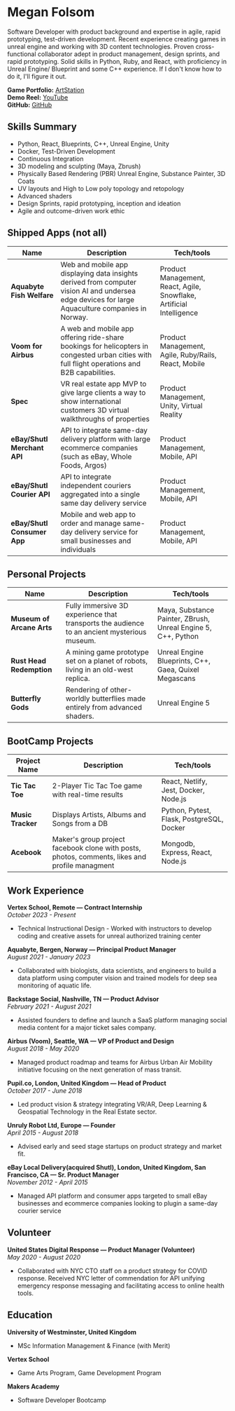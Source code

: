 # Megan Folsom

Software Developer with product background and expertise in agile, rapid prototyping, test-driven development. Recent experience creating games in unreal engine and working with 3D content technologies.  Proven cross-functional collaborator adept in product management, design sprints, and rapid prototyping. Solid skills in Python, Ruby, and React, with proficiency in Unreal Engine/ Blueprint and some C++ experience. If I don't know how to do it, I'll figure it out. 

**Game Portfolio:** [ArtStation](https://meganfolsom6.artstation.com/)  
**Demo Reel:** [YouTube](https://youtu.be/c1WCWJC2VlI)  
**GitHub:** [GitHub](https://www.github.com/mfolsom)

## Skills Summary

- Python, React, Blueprints, C++, Unreal Engine, Unity
- Docker, Test-Driven Development
- Continuous Integration
- 3D modeling and sculpting (Maya, Zbrush)
- Physically Based Rendering (PBR) Unreal Engine, Substance Painter, 3D Coats
- UV layouts and High to Low poly topology and retopology
- Advanced shaders
- Design Sprints, rapid prototyping, inception and ideation
- Agile and outcome-driven work ethic

## Shipped Apps (not all)

| Name | Description | Tech/tools |
| --- | --- | --- |
| **Aquabyte Fish Welfare** | Web and mobile app displaying data insights derived from computer vision AI and undersea edge devices for large Aquaculture companies in Norway. | Product Management, React, Agile, Snowflake, Artificial Intelligence|
| **Voom for Airbus** | A web and mobile app offering ride-share bookings for helicopters in congested urban cities with full flight operations and B2B capabilities. | Product Management, Agile, Ruby/Rails, React, Mobile |
| **Spec** | VR real estate app MVP to give large clients a way to show international customers 3D virtual walkthroughs of properties | Product Management, Unity, Virtual Reality |
| **eBay/Shutl Merchant API** | API to integrate same-day delivery platform with large ecommerce companies (such as eBay, Whole Foods, Argos) | Product Management, Mobile, API|
| **eBay/Shutl Courier API** | API to integrate independent couriers aggregated into a single same day delivery service  | Product Management, Mobile, API|
| **eBay/Shutl Consumer App** | Mobile and web app to order and manage same-day delivery service for small businesses and individuals  | Product Management, Mobile, API|

## Personal Projects

| Name | Description | Tech/tools |
| --- | --- | --- |
| **Museum of Arcane Arts** | Fully immersive 3D experience that transports the audience to an ancient mysterious museum. | Maya, Substance Painter, ZBrush, Unreal Engine 5, C++, Python |
| **Rust Head Redemption** | A mining game prototype set on a planet of robots, living in an old-west replica. | Unreal Engine Blueprints, C++, Gaea, Quixel Megascans |
| **Butterfly Gods** | Rendering of other-worldly butterflies made entirely from advanced shaders. | Unreal Engine 5 |

## BootCamp Projects

| Project Name       | Description                                                                                       | Tech/tools                                |
|--------------------|---------------------------------------------------------------------------------------------------|-------------------------------------------|
| **Tic Tac Toe**    | 2-Player Tic Tac Toe game with real-time results                                                  | React, Netlify, Jest, Docker, Node.js     |
| **Music Tracker**  | Displays Artists, Albums and Songs from a DB                                                      | Python, Pytest, Flask, PostgreSQL, Docker |
| **Acebook**        | Maker's group project facebook clone with posts, photos, comments, likes and profile managment    | Mongodb, Express, React, Node.js          |

## Work Experience

**Vertex School, Remote — Contract Internship**  
*October 2023 - Present*  
- Technical Instructional Design - Worked with instructors to develop coding and creative assets for unreal authorized training center

**Aquabyte, Bergen, Norway — Principal Product Manager**  
*August 2021 - January 2023*  
- Collaborated with biologists, data scientists, and engineers to build a data platform using computer vision and trained models for deep sea monitoring of aquatic life.

**Backstage Social, Nashville, TN — Product Advisor**  
*February 2021 - August 2021*  
- Assisted founders to define and launch a SaaS platform managing social media content for a major ticket sales company.

**Airbus (Voom), Seattle, WA — VP of Product and Design**  
*August 2018 - May 2020*  
- Managed product roadmap and teams for Airbus Urban Air Mobility initiative focusing on the next generation of mass transit.

**Pupil.co, London, United Kingdom — Head of Product**  
*October 2017 - June 2018*  
- Led product vision & strategy integrating VR/AR, Deep Learning & Geospatial Technology in the Real Estate sector.

**Unruly Robot Ltd, Europe — Founder**  
*April 2015 - August 2018*  
- Advised early and seed stage startups on product strategy and market fit.

**eBay Local Delivery(acquired Shutl), London, United Kingdom, San Francisco, CA — Sr. Product Manager**  
*November 2012 - April 2015*  
- Managed API platform and consumer apps targeted to small eBay businesses and ecommerce companies looking to plugin a same-day courier service

## Volunteer

**United States Digital Response — Product Manager (Volunteer)**  
*May 2020 - August 2020*  
- Collaborated with NYC CTO staff on a product strategy for COVID response. Received NYC letter of commendation for API unifying emergency response messaging and facilitating access to online health tools.



## Education

**University of Westminster, United Kingdom**  
- MSc Information Management & Finance (with Merit)

**Vertex School**  
- Game Arts Program, Game Development Program

**Makers Academy**  
- Software Developer Bootcamp

